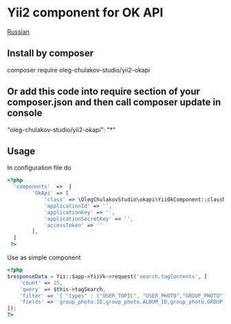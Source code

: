 # Yii2 component for OK API
[Russian](README.ru.md)

## Install by composer
composer require oleg-chulakov-studio/yii2-okapi
## Or add this code into require section of your composer.json and then call composer update in console
"oleg-chulakov-studio/yii2-okapi": "*"
## Usage
In configuration file do
```php
<?php
  'components'  =>  [
        'OkApi' => [
            'class' => \OlegChulakovStudio\okapi\YiiOkComponent::className(),
            'applicationId' => '',
            'applicationKey' => '',
            'applicationSecretKey' => '',
            'accessToken' => ''
        ],
  ]
 ?>
 ```
 Use as simple component
 ```php
<?php
$responseData = Yii::$app->YiiVk->request('search.tagContents', [
     'count' => 25,
     'query' => $this->tagSearch,
     'filter' => '{ "types" : ["USER_TOPIC", "USER_PHOTO","GROUP_PHOTO", "GROUP_TOPIC"]}',
     'fields' => 'group_photo.ID,group_photo.ALBUM_ID,group_photo.GROUP_ID,group_photo.PIC1024MAX',
 ]);
?>
 ```
